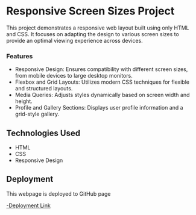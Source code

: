 # Responsive Screen Sizes Project

This project demonstrates a responsive web layout built using only HTML and CSS. It focuses on adapting the design to various screen sizes to provide an optimal viewing experience across devices.

### Features

- Responsive Design: Ensures compatibility with different screen sizes, from mobile devices to large desktop monitors.
- Flexbox and Grid Layouts: Utilizes modern CSS techniques for flexible and structured layouts.
- Media Queries: Adjusts styles dynamically based on screen width and height.
- Profile and Gallery Sections: Displays user profile information and a grid-style gallery.

## Technologies Used

- HTML
- CSS
- Responsive Design

## Deployment

This webpage is deployed to GitHub page

[-Deployment Link](https://hassanbaashi1.github.io/Homeland/)
